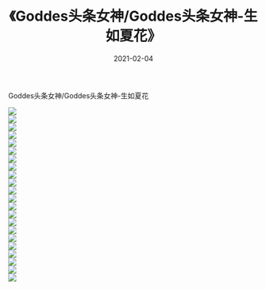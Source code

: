 ﻿---
layout: post
title:  《Goddes头条女神/Goddes头条女神-生如夏花》
date:   2021-02-04
img: http://img.660000.xyz/Sharelink/网络美图/2021/Goddes头条女神/Goddes头条女神-生如夏花/000.jpg
categories: [美女, 清纯, 唯美]
---

Goddes头条女神/Goddes头条女神-生如夏花

 ![](http://img.660000.xyz/Sharelink/网络美图/2021/Goddes头条女神/Goddes头条女神-生如夏花/001.jpg) <br>![](http://img.660000.xyz/Sharelink/网络美图/2021/Goddes头条女神/Goddes头条女神-生如夏花/002.jpg) <br>![](http://img.660000.xyz/Sharelink/网络美图/2021/Goddes头条女神/Goddes头条女神-生如夏花/003.jpg) <br>![](http://img.660000.xyz/Sharelink/网络美图/2021/Goddes头条女神/Goddes头条女神-生如夏花/004.jpg) <br>![](http://img.660000.xyz/Sharelink/网络美图/2021/Goddes头条女神/Goddes头条女神-生如夏花/005.jpg) <br>![](http://img.660000.xyz/Sharelink/网络美图/2021/Goddes头条女神/Goddes头条女神-生如夏花/006.jpg) <br>![](http://img.660000.xyz/Sharelink/网络美图/2021/Goddes头条女神/Goddes头条女神-生如夏花/007.jpg) <br>![](http://img.660000.xyz/Sharelink/网络美图/2021/Goddes头条女神/Goddes头条女神-生如夏花/008.jpg) <br>![](http://img.660000.xyz/Sharelink/网络美图/2021/Goddes头条女神/Goddes头条女神-生如夏花/009.jpg) <br>![](http://img.660000.xyz/Sharelink/网络美图/2021/Goddes头条女神/Goddes头条女神-生如夏花/010.jpg) <br>![](http://img.660000.xyz/Sharelink/网络美图/2021/Goddes头条女神/Goddes头条女神-生如夏花/011.jpg) <br>![](http://img.660000.xyz/Sharelink/网络美图/2021/Goddes头条女神/Goddes头条女神-生如夏花/012.jpg) <br>![](http://img.660000.xyz/Sharelink/网络美图/2021/Goddes头条女神/Goddes头条女神-生如夏花/013.jpg) <br>![](http://img.660000.xyz/Sharelink/网络美图/2021/Goddes头条女神/Goddes头条女神-生如夏花/014.jpg) <br>![](http://img.660000.xyz/Sharelink/网络美图/2021/Goddes头条女神/Goddes头条女神-生如夏花/015.jpg) <br>![](http://img.660000.xyz/Sharelink/网络美图/2021/Goddes头条女神/Goddes头条女神-生如夏花/016.jpg) <br>![](http://img.660000.xyz/Sharelink/网络美图/2021/Goddes头条女神/Goddes头条女神-生如夏花/017.jpg) <br>![](http://img.660000.xyz/Sharelink/网络美图/2021/Goddes头条女神/Goddes头条女神-生如夏花/018.jpg) <br>![](http://img.660000.xyz/Sharelink/网络美图/2021/Goddes头条女神/Goddes头条女神-生如夏花/019.jpg) <br>![](http://img.660000.xyz/Sharelink/网络美图/2021/Goddes头条女神/Goddes头条女神-生如夏花/020.jpg) <br>![](http://img.660000.xyz/Sharelink/网络美图/2021/Goddes头条女神/Goddes头条女神-生如夏花/021.jpg) <br>![](http://img.660000.xyz/Sharelink/网络美图/2021/Goddes头条女神/Goddes头条女神-生如夏花/022.jpg) <br>